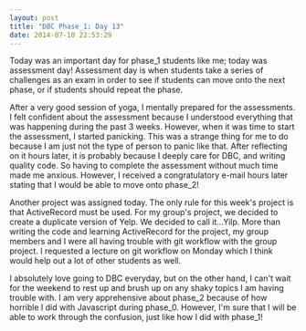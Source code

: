 ```yaml
---
layout: post
title: "DBC Phase_1: Day 13"
date: 2014-07-10 22:53:29
---
```


Today was an important day for phase_1 students like me; today was assessment day! Assessment day is when students take a series of challenges as an exam in order to see if students can move onto the next phase, or if students should repeat the phase.

After a very good session of yoga, I mentally prepared for the assessments. I felt confident about the assessment because I understood everything that was happening during the past 3 weeks. However, when it was time to start the assessment, I started panicking. This was a strange thing for me to do because I am just not the type of person to panic like that. After reflecting on it hours later, it is probably because I deeply care for DBC, and writing quality code. So having to complete the assessment without much time made me anxious. However, I received a congratulatory e-mail hours later stating that I would be able to move onto phase_2!

Another project was assigned today. The only rule for this week's project is that ActiveRecord must be used. For my group's project, we decided to create a duplicate version of Yelp. We decided to call it...Yilp. More than writing the code and learning ActiveRecord for the project, my group members and I were all having trouble with git workflow with the group project. I requested a lecture on git workflow on Monday which I think would help out a lot of other students as well.

I absolutely love going to DBC everyday, but on the other hand, I can't wait for the weekend to rest up and brush up on any shaky topics I am having trouble with. I am very apprehensive about phase_2 because of how horrible I did with Javascript during phase_0. However, I'm sure that I will be able to work through the confusion, just like how I did with phase_1!